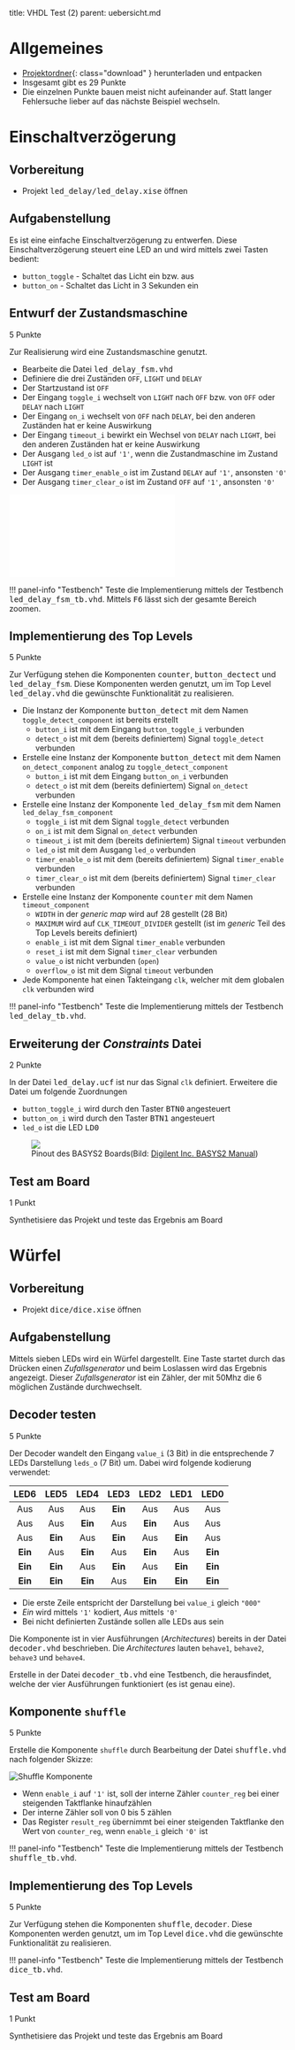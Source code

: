title: VHDL Test (2)
parent: uebersicht.md

# Allgemeines
* [Projektordner]({filename}vhdl_test_2.compress){: class="download" } herunterladen und entpacken
* Insgesamt gibt es <span class="badge">29 Punkte</span>
* Die einzelnen Punkte bauen meist nicht aufeinander auf. Statt langer Fehlersuche lieber auf das nächste Beispiel wechseln.

# Einschaltverzögerung
## Vorbereitung
* Projekt <tt>led_delay/led_delay.xise</tt> öffnen

## Aufgabenstellung
Es ist eine einfache Einschaltverzögerung zu entwerfen. Diese Einschaltverzögerung steuert eine LED an und wird mittels zwei Tasten
bedient:

* `button_toggle` - Schaltet das Licht ein bzw. aus
* `button_on` - Schaltet das Licht in 3 Sekunden ein

## Entwurf der Zustandsmaschine 
<span class="badge">5 Punkte</span>

Zur Realisierung wird eine Zustandsmaschine genutzt.

* Bearbeite die Datei <tt>led_delay_fsm.vhd</tt>
* Definiere die drei Zuständen `OFF`, `LIGHT` und `DELAY`
* Der Startzustand ist `OFF`
* Der Eingang `toggle_i` wechselt von `LIGHT` nach `OFF` bzw. von `OFF` oder `DELAY` nach `LIGHT`
* Der Eingang `on_i` wechselt von `OFF` nach `DELAY`, bei den anderen Zuständen hat er keine Auswirkung
* Der Eingang `timeout_i` bewirkt ein Wechsel von `DELAY` nach `LIGHT`, bei den anderen Zuständen hat er keine Auswirkung
* Der Ausgang `led_o` ist auf `'1'`, wenn die Zustandmaschine im Zustand `LIGHT` ist
* Der Ausgang `timer_enable_o` ist im Zustand `DELAY` auf `'1'`, ansonsten `'0'`
* Der Ausgang `timer_clear_o` ist im Zustand `OFF` auf `'1'`, ansonsten `'0'`

![FSM für Lichtsteuerung]({filename}test2_led_delay_fsm.svg.tex)

!!! panel-info "Testbench"
    Teste die Implementierung mittels der Testbench <tt>led_delay_fsm_tb.vhd</tt>. Mittels <kbd>F6</kbd> lässt sich
    der gesamte Bereich zoomen.

## Implementierung des Top Levels
<span class="badge">5 Punkte</span>

Zur Verfügung stehen die Komponenten <tt>counter</tt>, <tt>button_dectect</tt> und <tt>led_delay_fsm</tt>. Diese
Komponenten werden genutzt, um im Top Level <tt>led_delay.vhd</tt> die gewünschte Funktionalität zu realisieren.

* Die Instanz der Komponente <tt>button_detect</tt> mit dem Namen `toggle_detect_component` ist bereits erstellt
    * `button_i` ist mit dem Eingang `button_toggle_i` verbunden
    * `detect_o` ist mit dem (bereits definiertem) Signal `toggle_detect` verbunden
* Erstelle eine Instanz der Komponente <tt>button_detect</tt> mit dem Namen `on_detect_component` analog zu `toggle_detect_component`
    * `button_i` ist mit dem Eingang `button_on_i` verbunden
    * `detect_o` ist mit dem (bereits definiertem) Signal `on_detect` verbunden
* Erstelle eine Instanz der Komponente <tt>led_delay_fsm</tt> mit dem Namen `led_delay_fsm_component`
    * `toggle_i` ist mit dem Signal `toggle_detect` verbunden
    * `on_i` ist mit dem Signal `on_detect` verbunden
    * `timeout_i` ist mit dem (bereits definiertem) Signal `timeout` verbunden
    * `led_o` ist mit dem Ausgang `led_o` verbunden
    * `timer_enable_o` ist mit dem (bereits definiertem) Signal `timer_enable` verbunden
    * `timer_clear_o` ist mit dem (bereits definiertem) Signal `timer_clear` verbunden
* Erstelle eine Instanz der Komponente <tt>counter</tt> mit dem Namen `timeout_component`
    * `WIDTH` in der *generic map* wird auf 28 gestellt (28 Bit)
    * `MAXIMUM` wird auf `CLK_TIMEOUT_DIVIDER` gestellt (ist im *generic* Teil des Top Levels bereits definiert)
    * `enable_i` ist mit dem Signal `timer_enable` verbunden
    * `reset_i` ist mit dem Signal `timer_clear` verbunden
    * `value_o` ist nicht verbunden (`open`)
    * `overflow_o` ist mit dem Signal `timeout` verbunden
* Jede Komponente hat einen Takteingang `clk`, welcher mit dem globalen `clk` verbunden wird

!!! panel-info "Testbench"
    Teste die Implementierung mittels der Testbench <tt>led_delay_tb.vhd</tt>.

## Erweiterung der *Constraints* Datei
<span class="badge">2 Punkte</span>

In der Datei <tt>led_delay.ucf</tt> ist nur das Signal `clk` definiert. Erweitere die Datei um folgende Zuordnungen

* `button_toggle_i` wird durch den Taster <tt>BTN0</tt> angesteuert
* `button_on_i` wird durch den Taster <tt>BTN1</tt> angesteuert
* `led_o` ist die LED <tt>LD0</tt>

<figure><img src="{filename}../basys2_pinout.svg"><figcaption>Pinout des BASYS2 Boards(Bild: <a href="http://www.digilentinc.com/Products/Detail.cfm?NavPath=2,400,790&Prod=BASYS2">Digilent Inc. BASYS2 Manual</a>)</figcaption></figure>

## Test am Board
<span class="badge">1 Punkt</span>

Synthetisiere das Projekt und teste das Ergebnis am Board

# Würfel
## Vorbereitung
* Projekt <tt>dice/dice.xise</tt> öffnen

## Aufgabenstellung
Mittels sieben LEDs wird ein Würfel dargestellt. Eine Taste startet durch das Drücken einen *Zufallsgenerator* und beim
Loslassen wird das Ergebnis angezeigt. Dieser *Zufallsgenerator* ist ein Zähler, der mit 50Mhz die 6 möglichen Zustände
durchwechselt.

## Decoder testen
<span class="badge">5 Punkte</span>

Der Decoder wandelt den Eingang `value_i` (3 Bit) in die entsprechende 7 LEDs Darstellung `leds_o` (7 Bit) um. Dabei
wird folgende kodierung verwendet:

LED6|LED5|LED4|LED3|LED2|LED1|LED0
:-:|:-:|:-:|:-:|:-:|:-:|:-:
Aus|Aus|Aus|**Ein**|Aus|Aus|Aus
Aus|Aus|**Ein**|Aus|**Ein**|Aus|Aus
Aus|**Ein**|Aus|**Ein**|Aus|**Ein**|Aus
**Ein**|Aus|**Ein**|Aus|**Ein**|Aus|**Ein**
**Ein**|**Ein**|Aus|**Ein**|Aus|**Ein**|**Ein**
**Ein**|**Ein**|**Ein**|Aus|**Ein**|**Ein**|**Ein**

* Die erste Zeile entspricht der Darstellung bei `value_i` gleich `"000"`
* *Ein* wird mittels `'1'` kodiert, *Aus* mittels `'0'`
* Bei nicht definierten Zustände sollen alle LEDs aus sein

Die Komponente ist in vier Ausführungen (*Architectures*) bereits in der Datei <tt>decoder.vhd</tt> beschrieben. Die
*Architectures* lauten `behave1`, `behave2`, `behave3` und `behave4`.

Erstelle in der Datei <tt>decoder_tb.vhd</tt> eine Testbench, die herausfindet, welche der vier Ausführungen
funktioniert (es ist genau eine).

## Komponente `shuffle`
<span class="badge">5 Punkte</span>

Erstelle die Komponente `shuffle` durch Bearbeitung der Datei <tt>shuffle.vhd</tt> nach folgender Skizze:

![Shuffle Komponente]({filename}test2_shuffle.jpg)

* Wenn `enable_i` auf `'1'` ist, soll der interne Zähler `counter_reg` bei einer steigenden Taktflanke hinaufzählen
* Der interne Zähler soll von 0 bis 5 zählen
* Das Register `result_reg` übernimmt bei einer steigenden Taktflanke den Wert von `counter_reg`, wenn `enable_i` gleich `'0'` ist

!!! panel-info "Testbench"
    Teste die Implementierung mittels der Testbench <tt>shuffle_tb.vhd</tt>.

## Implementierung des Top Levels
<span class="badge">5 Punkte</span>

Zur Verfügung stehen die Komponenten <tt>shuffle</tt>, <tt>decoder</tt>. Diese
Komponenten werden genutzt, um im Top Level <tt>dice.vhd</tt> die gewünschte Funktionalität zu realisieren.

!!! panel-info "Testbench"
    Teste die Implementierung mittels der Testbench <tt>dice_tb.vhd</tt>.

## Test am Board
<span class="badge">1 Punkt</span>

Synthetisiere das Projekt und teste das Ergebnis am Board
